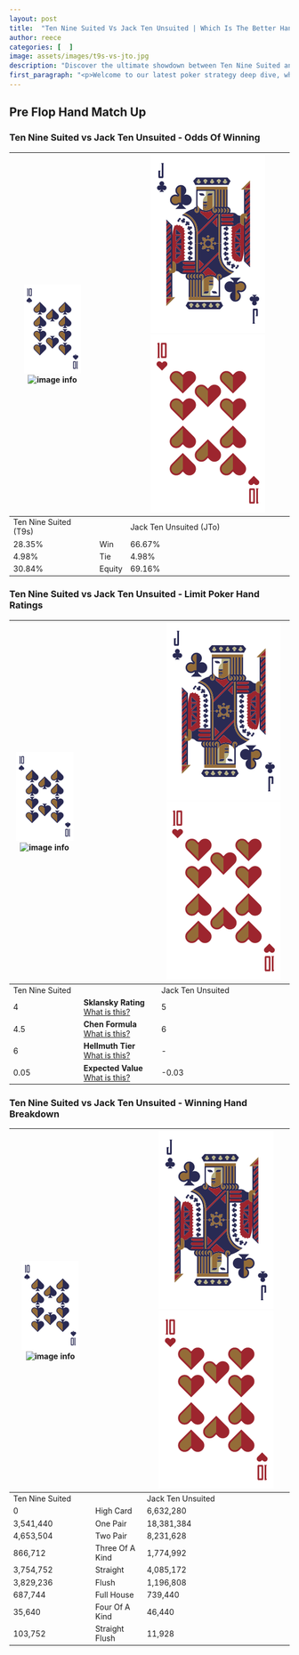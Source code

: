 ```yaml
---
layout: post
title:  "Ten Nine Suited Vs Jack Ten Unsuited | Which Is The Better Hand In Poker? A Complete Guide"
author: reece
categories: [  ]
image: assets/images/t9s-vs-jto.jpg
description: "Discover the ultimate showdown between Ten Nine Suited and Jack Ten Unsuited in poker! Uncover the odds, strategies, and scenarios where one hand triumphs over the other. Get ready to up your poker game with this thrilling analysis."
first_paragraph: "<p>Welcome to our latest poker strategy deep dive, where we're pitting two distinct hands against each other in a high-stakes showdown: Ten Nine Suited vs Jack Ten Unsuited.</p><p>In the dynamic world of poker, every decision counts, and knowing which hand holds the upper hand is key to your success at the table.</p><p>In this article, we'll dissect these two hands, explore the scenarios where one dominates the other, and equip you with the knowledge to make strategic choices that can tip the odds in your favor.</p><p>Get ready to unravel the intriguing dynamics of these poker hands and elevate your game to new heights.</p>"
---
```




[comment]: # (sp0)

## Pre Flop Hand Match Up

<div class="table hand-ratings" markdown="1"> 



### Ten Nine Suited vs Jack Ten Unsuited - Odds Of Winning


    
| ![image info](assets/images/hand1/T.png) ![image info](assets/images/hand1/9s.png) |  | ![image info](assets/images/hand2/J.png) ![image info](assets/images/hand2/To.png) |
| -------- | -------- | -------- |
| Ten Nine Suited (T9s) |  | Jack Ten Unsuited (JTo) |
| 28.35% | Win | 66.67% |
| 4.98% | Tie | 4.98% |
| 30.84% | Equity | 69.16% |




[comment]: # (sp1)



### Ten Nine Suited vs Jack Ten Unsuited - Limit Poker Hand Ratings


    
| ![image info](assets/images/hand1/T.png) ![image info](assets/images/hand1/9s.png) |  | ![image info](assets/images/hand2/J.png) ![image info](assets/images/hand2/To.png) |
| -------- | -------- | -------- |
| Ten Nine Suited |  | Jack Ten Unsuited |
| 4 | **Sklansky Rating** [What is this?](/sklansky-rating-explained) | 5 |
| 4.5 | **Chen Formula** [What is this?](/chen-formula-explained) | 6 |
| 6 | **Hellmuth Tier** [What is this?](/Hellmuth-tier-explained) | - |
| 0.05 | **Expected Value** [What is this?](/expected-value-explained) | -0.03 |




[comment]: # (sp2)



### Ten Nine Suited vs Jack Ten Unsuited - Winning Hand Breakdown


    
| ![image info](assets/images/hand1/T.png) ![image info](assets/images/hand1/9s.png) |  | ![image info](assets/images/hand2/J.png) ![image info](assets/images/hand2/To.png) |
| -------- | -------- | -------- |
| Ten Nine Suited |  | Jack Ten Unsuited |
| 0 | High Card | 6,632,280 |
| 3,541,440 | One Pair | 18,381,384 |
| 4,653,504 | Two Pair | 8,231,628 |
| 866,712 | Three Of A Kind | 1,774,992 |
| 3,754,752 | Straight | 4,085,172 |
| 3,829,236 | Flush | 1,196,808 |
| 687,744 | Full House | 739,440 |
| 35,640 | Four Of A Kind | 46,440 |
| 103,752 | Straight Flush | 11,928 |




[comment]: # (sp3)



</div>

[comment]: # (sp4)



[comment]: # (sp5)

